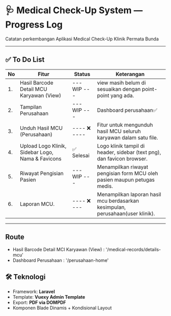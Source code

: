 # 🩺 Medical Check-Up System — Progress Log

Catatan perkembangan Aplikasi Medical Check-Up Klinik Permata Bunda

---

## ✅ To Do List

| No  | Fitur                                             | Status       | Keterangan                                                                     |
| --- | ------------------------------------------------- | ------------ | ------------------------------------------------------------------------------ |
| 1.  | Hasil Barcode Detail MCU Karyawan (View)          | --- WIP ---  | view masih belum di sesuaikan dengan point-point yang ada.                     |
| 2.  | Tampilan Perusahaan                               | --- WIP ---  | Dashboard perusahaan✅                                                         |
| 3.  | Unduh Hasil MCU (Perusahaan)                      | ---- ❌ ---- | Fitur untuk mengunduh hasil MCU seluruh karyawan dalam satu file.              |
| 4.  | Upload Logo Klinik, Sidebar Logo, Nama & Favicons | ✅ Selesai   | Logo klinik tampil di header, sidebar (text png), dan favicon browser.         |
| 5.  | Riwayat Pengisian Pasien                          | --- WIP ---  | Menampilkan riwayat pengisian form MCU oleh pasien maupun petugas medis.       |
| 6.  | Laporan MCU.                                      | ---- ❌ ---  | Menampilkan laporan hasil mcu berdasarkan kesimpulan, perusahaan(user klinik). |

---

## Route

- Hasil Barcode Detail MCI Karyawan (View) : '/medical-records/details-mcu'
- Dashboard Perusahaan : '/perusahaan-home'

## 🛠️ Teknologi

- Framework: **Laravel**
- Template: **Vuexy Admin Template**
- Export: **PDF via DOMPDF**
- Komponen Blade Dinamis + Kondisional Layout

